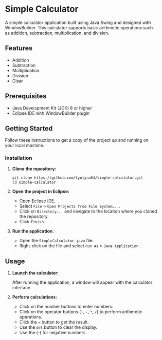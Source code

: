 # Simple Calculator

A simple calculator application built using Java Swing and designed with WindowBuilder. This calculator supports basic arithmetic operations such as addition, subtraction, multiplication, and division.

## Features

- Addition
- Subtraction
- Multiplication
- Division
- Clear 

## Prerequisites

- Java Development Kit (JDK) 8 or higher
- Eclipse IDE with WindowBuilder plugin

## Getting Started

Follow these instructions to get a copy of the project up and running on your local machine.

### Installation

1. **Clone the repository:**

    ```bash
    git clone https://github.com/lynlyna04/simple-calculator.git
    cd simple-calculator
    ```

2. **Open the project in Eclipse:**

    - Open Eclipse IDE.
    - Select `File` > `Open Projects from File System...`.
    - Click on `Directory...` and navigate to the location where you cloned the repository.
    - Click `Finish`.

3. **Run the application:**

    - Open the `SimpleCalculator.java` file.
    - Right-click on the file and select `Run As` > `Java Application`.

## Usage

1. **Launch the calculator:**

    After running the application, a window will appear with the calculator interface.

2. **Perform calculations:**

    - Click on the number buttons to enter numbers.
    - Click on the operator buttons (`+`, `-`, `*`, `/`) to perform arithmetic operations.
    - Click the `=` button to get the result.
    - Use the `del` button to clear the display.
    - Use the (-) for negative numbers.
